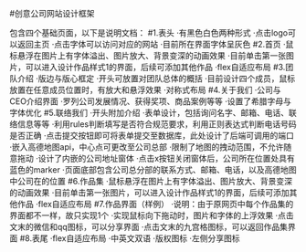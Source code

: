 #创意公司网站设计框架

包含四个基础页面，以下是说明文档：
#1.表头
	·有黑色白色两种形式
	·点击logo可以返回主页
	·点击字体可以访问对应的网站
	·目前所在界面字体呈灰色
#2.首页
	·鼠标悬浮在图片上有字体溢出、图片放大、背景变深的动画效果
	·目前单击第一张图片，可以进入设计作品样式1的界面，后续可添加其他作品
	·flex自适应布局
#3.团队介绍
	·版边与版心框定
	·开头可放置对团队总体的概括
	·目前设计四个成员，鼠标放置在任意成员位置时，有放大和悬浮效果
	·对称式布局
#4.关于我们
	·公司与CEO介绍界面
	·罗列公司发展情况、获得奖项、商品案例等等
	·设置了希腊字母与字体优化
#5.联络我们
	·开头附加介绍
	·表单设计，包括询问名字、邮箱、电话、联络信息等等
	·利用rules判断填写是否符合规范要求，利用正则表达式判断电话号码是否正确
	·点击提交按钮即可将表单提交至数据库，此处设计了后端可调用的端口
	·嵌入高德地图api，中心点可更改至公司总部
	·限制了地图的拽动范围，不允许随意拖动
	·设计了内嵌的公司地址窗体
	·点击x按钮关闭窗体后，公司所在位置处具有蓝色的marker
	·页面底部包含公司总分部的联系方式、邮箱、电话，以及高德地图中公司在的位置
#6.作品集
	·鼠标悬浮在图片上有字体溢出、图片放大、背景变深的动画效果
	·目前单击第一张图片，可以进入设计作品样式1的界面，后续可添加其他作品
	·flex自适应布局
#7.作品界面（样例）
	·说明：由于原网页中每个作品集的界面都不一样，故只实现1个
	·实现鼠标向下拖动时，图片和字体的上浮效果
	·点击文末的微信和qq图标，可以分享界面
	·点击文末的九宫格图标，可以返回作品集界面
#8.表尾
	·flex自适应布局
	·中英文双语
	·版权图标
	·左侧分享图标
